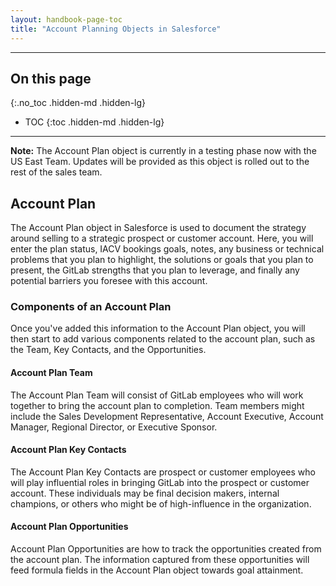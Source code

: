 ```yaml
---
layout: handbook-page-toc
title: "Account Planning Objects in Salesforce"
---
```


---
## On this page
{:.no_toc .hidden-md .hidden-lg}

- TOC
{:toc .hidden-md .hidden-lg}

---
**Note:** The Account Plan object is currently in a testing phase now with the US East Team. Updates will be provided as this object is rolled out to the rest of the sales team.

## Account Plan
The Account Plan object in Salesforce is used to document the strategy around selling to a strategic prospect or customer account. Here, you will enter the plan status, IACV bookings goals, notes, any business or technical problems that you plan to highlight, the solutions or goals that you plan to present, the GitLab strengths that you plan to leverage, and finally any potential barriers you foresee with this account.

### Components of an Account Plan
Once you've added this information to the Account Plan object, you will then start to add various components related to the account plan, such as the Team, Key Contacts, and the Opportunities.

#### Account Plan Team
The Account Plan Team will consist of  GitLab employees who will work together to bring the account plan to completion. Team members might include the Sales Development Representative, Account Executive, Account Manager, Regional Director, or Executive Sponsor.

#### Account Plan Key Contacts
The Account Plan Key Contacts are prospect or customer employees who will play influential roles in bringing GitLab into the prospect or customer account. These individuals may be final decision makers, internal champions, or others who might be of high-influence in the organization. 

#### Account Plan Opportunities
Account Plan Opportunities are how to track the opportunities created from the account plan. The information captured from these opportunities will feed formula fields in the Account Plan object towards goal attainment.
